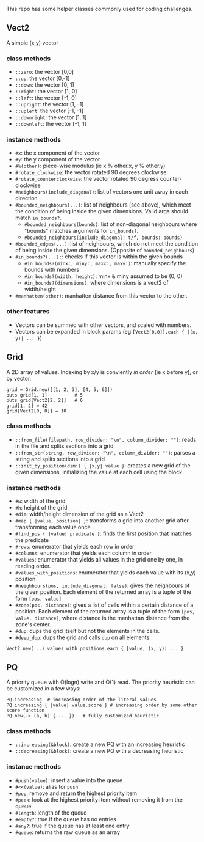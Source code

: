 This repo has some helper classes commonly used for coding challenges.

## Vect2
A simple (x,y) vector

### class methods

- `::zero`: the vector [0,0]
- `::up`: the vector [0,-1]
- `::down`: the vector [0, 1]
- `::right`: the vector [1, 0]
- `::left`: the vector [-1, 0]
- `::upright`: the vector [1, -1]
- `::upleft`: the vector [-1, -1]
- `::downright`: the vector [1, 1]
- `::downleft`: the vector [-1, 1]

### instance methods

- `#x`: the x component of the vector
- `#y`: the y component of the vector
- `#%(other)`: piece-wise modulus (ie x % other.x, y % other.y)
- `#rotate_clockwise`: the vector rotated 90 degrees clockwise
- `#rotate_counterclockwise`: the vector rotated 90 degress counter-clockwise
- `#neighbours(include_diagonal)`: list of vectors one unit away in each direction
- `#bounded_neighbours(...)`: list of neighbours (see above), which meet the condition of being inside the given dimensions. Valid args should match `in_bounds?`.
  - `#bounded_neighbours(bounds)`: list of non-diagonal neighbours where "bounds" matches arguments for `in_bounds?`.
  - `#bounded_neighbours(include_diagonal: t/f, bounds: bounds)`
- `#bounded_edges(...)`: list of neighbours, which do not meet the condition of being inside the given dimensions. (Opposite of `bounded_neighbours`)
- `#in_bounds?(...):`: checks if this vector is within the given bounds
    - `#in_bounds?(minx:, miny:, maxx:, maxy:)`: manually specify the bounds with numbers
    - `#in_bounds?(width, height)`: minx & miny assumed to be (0, 0)
    - `#in_bounds?(dimensions)`: where dimensions is a vect2 of width/height
- `#manhatten(other)`: manhatten distance from this vector to the other.

### other features

- Vectors can be summed with other vectors, and scaled with numbers.
- Vectors can be expanded in block params (eg `[Vect2[0,0]].each { |(x, y)| ... }`)

## Grid
A 2D array of values. Indexing by x/y is conviently *in order* (ie x before y), or by vector.

```
grid = Grid.new([[1, 2, 3], [4, 5, 6]])
puts grid[1, 1]          # 5
puts grid[Vect2[2, 2]]   # 6
grid[1, 2] = 42
grid[Vect2[0, 0]] = 10
```

### class methods

- `::from_file(filepath, row_divider: "\n", column_divider: "")`: reads in the file and splits sections into a grid
- `::from_str(string, row_divider: "\n", column_divider: "")`: parses a string and splits sections into a grid
- `::init_by_position(dim:) { |x,y| value }`: creates a new grid of the given dimensions, initializing the value at each cell using the block.

### instance methods

- `#w`: width of the grid
- `#h`: height of the grid
- `#dim`: width/height dimension of the grid as a Vect2
- `#map { |value, position| }`: transforms a grid into another grid after transforming each value once
- `#find_pos { |value| predicate }`: finds the first position that matches the predicate
- `#rows`: enumerator that yields each row in order
- `#columns`: enumerator that yields each column in order
- `#values`: enumerator that yields all values in the grid one by one, in reading order.
- `#values_with_positions`: enumerator that yields each value with its (x,y) position
- `#neighbours(pos, include_diagonal: false)`: gives the neighbours of the given position. Each element of the returned array is a tuple of the form `[pos, value]`
- `#zone(pos, distance)`: gives a list of cells within a certain distance of a position. Each element of the returned array is a tuple of the form `[pos, value, distance]`, where distance is the manhattan distance from the zone's center.
- `#dup`: dups the grid itself but not the elements in the cells.
- `#deep_dup`: dups the grid and calls `dup` on all elements.

```
Vect2.new(...).values_with_positions.each { |value, (x, y)| ... }
```

## PQ
A priority queue with O(logn) write and O(1) read.
The priority heuristic can be customized in a few ways:

```
PQ.increasing  # increasing order of the literal values
PQ.increasing { |value| value.score } # increasing order by some other score function
PQ.new(-> (a, b) { ... })   # fully customized heuristic
```

### class methods

- `::increasing(&block)`: create a new PQ with an increasing heuristic
- `::decreasing(&block)`: create a new PQ with a decreasing heuristic

### instance methods

- `#push(value)`: insert a value into the queue
- `#<<(value)`: alias for `push`
- `#pop`: remove and return the highest priority item
- `#peek`: look at the highest priority item without removing it from the queue
- `#length`: length of the queue
- `#empty?`: true if the queue has no entries
- `#any?`: true if the queue has at least one entry
- `#queue`: returns the raw queue as an array

